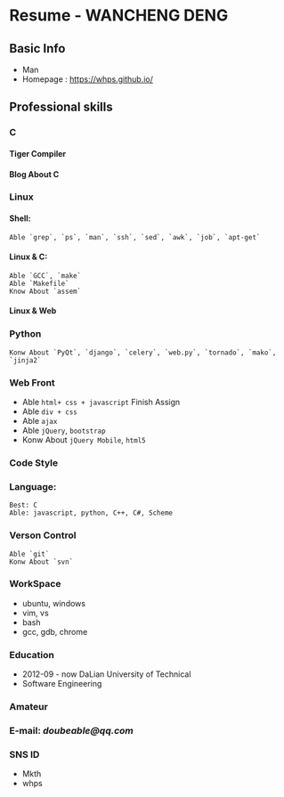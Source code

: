 # Resume - WANCHENG DENG

## Basic Info
* Man
* Homepage : https://whps.github.io/

## Professional skills

### C
#### Tiger Compiler
#### Blog About C

### Linux
#### Shell:
    Able `grep`, `ps`, `man`, `ssh`, `sed`, `awk`, `job`, `apt-get`

#### Linux & C:
    Able `GCC`, `make`
    Able `Makefile`
    Know About `assem`

#### Linux & Web

### Python
    Konw About `PyQt`, `django`, `celery`, `web.py`, `tornado`, `mako`, `jinja2`

### Web Front
* Able `html+ css + javascript` Finish Assign
* Able `div + css` 
* Able `ajax`
* Able `jQuery`, `bootstrap`
* Konw About `jQuery Mobile`, `html5`

### Code Style

### Language:
    Best: C
    Able: javascript, python, C++, C#, Scheme

### Verson Control
    Able `git`
    Konw About `svn`

### WorkSpace
* ubuntu, windows
* vim, vs
* bash
* gcc, gdb, chrome

### Education
* 2012-09 - now DaLian University of Technical
* Software Engineering

### Amateur

### E-mail: _doubeable@qq.com_

### SNS ID
* Mkth 
* whps
